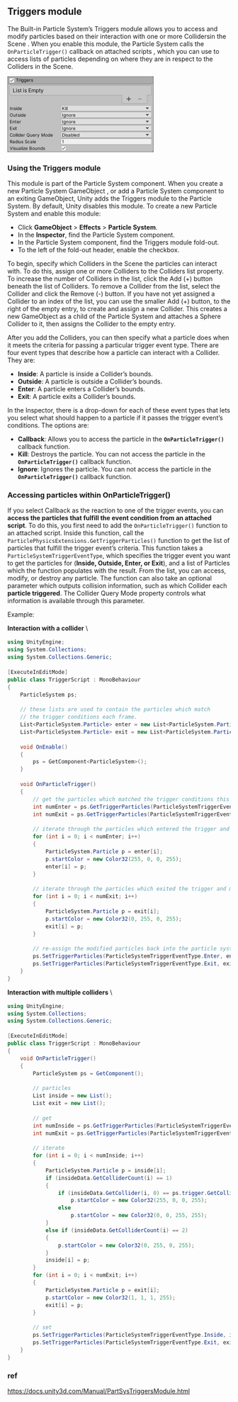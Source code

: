 ## Triggers module

The Built-in Particle System’s Triggers module allows you to access and modify particles based on their interaction with one or more Collidersin the Scene
. When you enable this module, the Particle System calls the `OnParticleTrigger()` callback on attached scripts
, which you can use to access lists of particles depending on where they are in respect to the Colliders in the Scene.


![](../PartSysTriggersModule.png)

### Using the Triggers module
This module is part of the Particle System component. When you create a new Particle System GameObject
, or add a Particle System component to an exiting GameObject, Unity adds the Triggers module to the Particle System. By default, Unity disables this module. To create a new Particle System and enable this module:

-   Click **GameObject** > **Effects** > **Particle System**.
-   In the **Inspector**, find the Particle System component.
-   In the Particle System component, find the Triggers module fold-out.
-   To the left of the fold-out header, enable the checkbox.


To begin, specify which Colliders in the Scene the particles can interact with. To do this, assign one or more Colliders to the Colliders list property. To increase the number of Colliders in the list, click the Add (+) button beneath the list of Colliders. To remove a Collider from the list, select the Collider and click the Remove (-) button. If you have not yet assigned a Collider to an index of the list, you can use the smaller Add (+) button, to the right of the empty entry, to create and assign a new Collider. This creates a new GameObject as a child of the Particle System and attaches a Sphere Collider to it, then assigns the Collider to the empty entry.


After you add the Colliders, you can then specify what a particle does when it meets the criteria for passing a particular trigger event type. There are four event types that describe how a particle can interact with a Collider. They are:


-   **Inside**: A particle is inside a Collider’s bounds.
-   **Outside**: A particle is outside a Collider’s bounds.
-   **Enter**: A particle enters a Collider’s bounds.
-   **Exit**: A particle exits a Collider’s bounds.


In the Inspector, there is a drop-down for each of these event types that lets you select what should happen to a particle if it passes the trigger event’s conditions. The options are:

-   **Callback**: Allows you to access the particle in the **`OnParticleTrigger()`** callback function.
-   **Kill**: Destroys the particle. You can not access the particle in the **`OnParticleTrigger()`** callback function.
-   **Ignore**: Ignores the particle. You can not access the particle in the **`OnParticleTrigger()`** callback function.

### Accessing particles within OnParticleTrigger()

If you select Callback as the reaction to one of the trigger events, 
you can **access the particles that fulfill the event condition from an attached script**. 
To do this, you first need to add the `OnParticleTrigger()` function to an attached script. 
Inside this function, call the `ParticlePhysicsExtensions.GetTriggerParticles()` function to get the list of particles that fulfill the trigger event’s criteria. 
This function takes a `ParticleSystemTriggerEventType`, which specifies the trigger event you want to get the particles for (**Inside, Outside, Enter, or Exit**), and a list of Particles which the function populates with the result. 
From the list, you can access, modify, or destroy any particle. The function can also take an optional parameter which outputs collision information, such as which Collider each **particle triggered**. The Collider Query Mode property controls what information is available through this parameter.


Example:

**Interaction with a collider** \
```cs
using UnityEngine;
using System.Collections;
using System.Collections.Generic;

[ExecuteInEditMode]
public class TriggerScript : MonoBehaviour
{
    ParticleSystem ps;

    // these lists are used to contain the particles which match
    // the trigger conditions each frame.
    List<ParticleSystem.Particle> enter = new List<ParticleSystem.Particle>();
    List<ParticleSystem.Particle> exit = new List<ParticleSystem.Particle>();

    void OnEnable()
    {
        ps = GetComponent<ParticleSystem>();
    }

    void OnParticleTrigger()
    {
        // get the particles which matched the trigger conditions this frame
        int numEnter = ps.GetTriggerParticles(ParticleSystemTriggerEventType.Enter, enter);
        int numExit = ps.GetTriggerParticles(ParticleSystemTriggerEventType.Exit, exit);

        // iterate through the particles which entered the trigger and make them red
        for (int i = 0; i < numEnter; i++)
        {
            ParticleSystem.Particle p = enter[i];
            p.startColor = new Color32(255, 0, 0, 255);
            enter[i] = p;
        }

        // iterate through the particles which exited the trigger and make them green
        for (int i = 0; i < numExit; i++)
        {
            ParticleSystem.Particle p = exit[i];
            p.startColor = new Color32(0, 255, 0, 255);
            exit[i] = p;
        }

        // re-assign the modified particles back into the particle system
        ps.SetTriggerParticles(ParticleSystemTriggerEventType.Enter, enter);
        ps.SetTriggerParticles(ParticleSystemTriggerEventType.Exit, exit);
    }
}

```

**Interaction with multiple colliders** \
```cs
using UnityEngine;
using System.Collections;
using System.Collections.Generic;

[ExecuteInEditMode]
public class TriggerScript : MonoBehaviour
{
    void OnParticleTrigger()
    {
        ParticleSystem ps = GetComponent();
 
        // particles
        List inside = new List();
        List exit = new List();
 
        // get
        int numInside = ps.GetTriggerParticles(ParticleSystemTriggerEventType.Inside, inside, out var insideData);
        int numExit = ps.GetTriggerParticles(ParticleSystemTriggerEventType.Exit, exit);
 
        // iterate
        for (int i = 0; i < numInside; i++)
        {
            ParticleSystem.Particle p = inside[i];
            if (insideData.GetColliderCount(i) == 1)
            {
                if (insideData.GetCollider(i, 0) == ps.trigger.GetCollider(0))
                    p.startColor = new Color32(255, 0, 0, 255);
                else
                    p.startColor = new Color32(0, 0, 255, 255);
            }
            else if (insideData.GetColliderCount(i) == 2)
            {
                p.startColor = new Color32(0, 255, 0, 255);
            }
            inside[i] = p;
        }
        for (int i = 0; i < numExit; i++)
        {
            ParticleSystem.Particle p = exit[i];
            p.startColor = new Color32(1, 1, 1, 255);
            exit[i] = p;
        }
 
        // set
        ps.SetTriggerParticles(ParticleSystemTriggerEventType.Inside, inside);
        ps.SetTriggerParticles(ParticleSystemTriggerEventType.Exit, exit);
    }
}


```

### ref
https://docs.unity3d.com/Manual/PartSysTriggersModule.html

